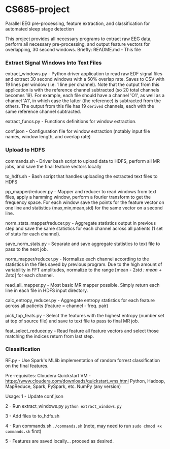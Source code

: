 # CS685-project
Parallel EEG pre-processing, feature extraction, and classification for automated sleep stage detection

This project provides all necessary programs to extract raw EEG data, perform all necessary pre-processing, and output feature vectors for overlapping, 30 second windows. Briefly:
  README.md                 -   This file
  ### Extract Signal Windows Into Text Files
  extract_windows.py        -   Python driver application to read raw EDF signal files and extract 30 second windows with a 50% overlap rate. Saves to CSV with 19 lines per window (i.e. 1 line per channel). Note that the output from this application is with the reference channel subtracted (so 20 total channels becomes 19). For example, each file should have a channel 'O1', as well as a channel 'A1', in which case the latter (the reference) is subtracted from the others. The output from this file has 19 `derived` channels, each with the same reference channel subtracted.
  
  extract_funcs.py          -   Functions definitions for window extraction.
  
  conf.json                 -   Configuration file for window extraction (notably input file names, window length, and overlap rate)
  
  ### Upload to HDFS
  commands.sh               -   Driver bash script to upload data to HDFS, perform all MR jobs, and save the final feature vectors locally
  
  to_hdfs.sh                -   Bash script that handles uploading the extracted text files to HDFS
  
  pp_mapper/reducer.py      -   Mapper and reducer to read windows from text files, apply a hamming window, perform a fourier transform to get the frequency space. For each window save the points for the feature vector on one line and statistics (max,min,mean,std) for the same vector on a second line.
  
  norm_stats_mapper/reducer.py  - Aggregate statistics output in previous step and save the same statistics for each channel across all patients (1 set of stats for each channel).
  
  save_norm_stats.py        -   Separate and save aggregate statistics to text file to pass to the next job.
  
  norm_mapper/reducer.py    -   Normalize each channel according to the statistics in the files saved by previous program. Due to the high amount of variability in FFT amplitudes, normalize to the range [mean - 2*std : mean + 2*std] for each channel.
  
  read_all_mapper.py        -   Most basic MR mapper possible. Simply return each line in each file in HDFS input directory.
  
  calc_entropy_reducer.py   -   Aggregate entropy statistics for each feature across all patients (feature = channel - freq. pair)
  
  pick_top_feats.py         -   Select the features with the highest entropy (number set at top of source file) and save to text file to pass to final MR job.
  
  feat_select_reducer.py    -   Read feature all feature vectors and select those matching the indices return from last step.
  
### Classification
  RF.py                     -   Use Spark's MLlib implementation of random forrest classification on the final features.
  
 Pre-requisites:
  Cloudera Quickstart VM - https://www.cloudera.com/downloads/quickstart_vms.html
    Python, Hadoop, MapReduce, Spark, PySpark, etc.
  NumPy (any version)
  
  Usage:
1 - Update conf.json

2 - Run extract_windows.py
  `python extract_windows.py`

3 - Add files to to_hdfs.sh

4 - Run commands.sh
  `./commands.sh`     (note, may need to run `sudo chmod +x commands.sh` first)

5 - Features are saved locally... proceed as desired.
  

